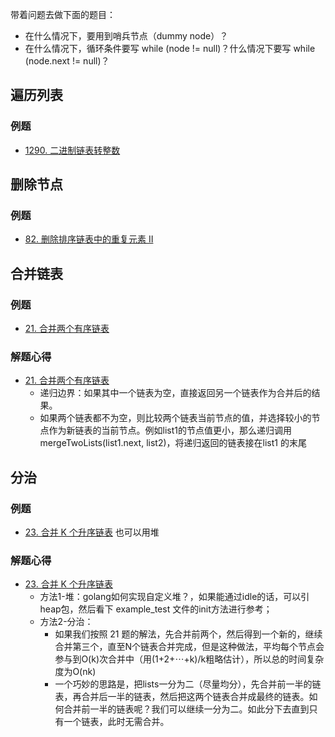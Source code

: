 
带着问题去做下面的题目：
- 在什么情况下，要用到哨兵节点（dummy node）？
- 在什么情况下，循环条件要写 while (node != null)？什么情况下要写 while (node.next != null)？

## 遍历列表
### 例题
- [1290. 二进制链表转整数](https://leetcode.cn/problems/convert-binary-number-in-a-linked-list-to-integer/)


## 删除节点
### 例题
- [82. 删除排序链表中的重复元素 II](https://leetcode.cn/problems/remove-duplicates-from-sorted-list-ii/)

## 合并链表

### 例题
- [21. 合并两个有序链表](https://leetcode.cn/problems/merge-two-sorted-lists/)

### 解题心得
- [21. 合并两个有序链表](https://leetcode.cn/problems/merge-two-sorted-lists/)
	- 递归边界：如果其中一个链表为空，直接返回另一个链表作为合并后的结果。
	- 如果两个链表都不为空，则比较两个链表当前节点的值，并选择较小的节点作为新链表的当前节点。例如list1​ 的节点值更小，那么递归调用mergeTwoLists(list1.next, list2)，将递归返回的链表接在list1​ 的末尾

## 分治

### 例题
- [23. 合并 K 个升序链表](https://leetcode.cn/problems/merge-k-sorted-lists/) 也可以用堆

### 解题心得
- [23. 合并 K 个升序链表](https://leetcode.cn/problems/merge-k-sorted-lists/) 
	- 方法1-堆：golang如何实现自定义堆？，如果能通过idle的话，可以引heap包，然后看下 example_test 文件的init方法进行参考；
	- 方法2-分治：
		- 如果我们按照 21 题的解法，先合并前两个，然后得到一个新的，继续合并第三个，直至N个链表合并完成，但是这种做法，平均每个节点会参与到O(k)次合并中（用(1+2+⋯+k)/k粗略估计），所以总的时间复杂度为O(nk)
		- 一个巧妙的思路是，把lists一分为二（尽量均分），先合并前一半的链表，再合并后一半的链表，然后把这两个链表合并成最终的链表。如何合并前一半的链表呢？我们可以继续一分为二。如此分下去直到只有一个链表，此时无需合并。

